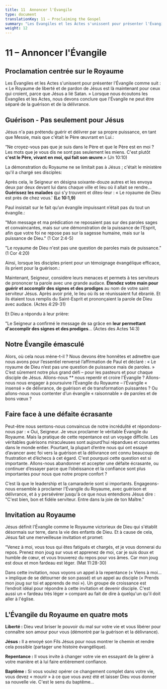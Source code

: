 ```yaml
---
title: 11  Annoncer l'Évangile
type: document
translationKey: 11 – Proclaiming the Gospel
summary: "Les Évangiles et les Actes s'unissent pour présenter l'Évangile comme suit : « Le Royaume de liberté et de pardon de Jésus est là maintenant pour ceux qui croient, parce que Jésus a lié Satan. » Lorsque nous écoutons les Évangiles et les Actes, nous devons conclure que l'Évangile ne peut être séparé de la guérison et de la délivrance."
weight: 12
---
```

# 11 – Annoncer l'Évangile

## Proclamation centrée sur le Royaume

Les Évangiles et les Actes s'unissent pour présenter l'Évangile comme suit : « Le Royaume de liberté et de pardon de Jésus est là maintenant pour ceux qui croient, parce que Jésus a lié Satan. » Lorsque nous écoutons les Évangiles et les Actes, nous devons conclure que l'Évangile ne peut être séparé de la guérison et de la délivrance.

## Guérison - Pas seulement pour Jésus

Jésus n'a pas prétendu guérir et délivrer par sa propre puissance, en tant que Messie, mais que c'était le Père œuvrant en Lui.:

“Ne croyez-vous pas que je suis dans le Père et que le Père est en moi ? Les mots que je vous dis ne sont pas seulement les miens. C'est plutôt **c'est le Père, vivant en moi, qui fait son œuvre**.» (Jn 10:10)

La démonstration du Royaume ne se limitait pas à Jésus ; c'était le ministère qu'il a chargé ses disciples:

Après cela, le Seigneur en désigna soixante-douze autres et les envoya deux par deux devant lui dans chaque ville et lieu où il allait se rendre… **Guérissez les malades** qui s'y trouvent et dites-leur : « Le royaume de Dieu est près de chez vous.' **(Lc 10:1,9)**

Paul insistait sur le fait qu’un évangile impuissant n’était pas du tout un évangile.:

"Mon message et ma prédication ne reposaient pas sur des paroles sages et convaincantes, mais sur une démonstration de la puissance de l'Esprit, afin que votre foi ne repose pas sur la sagesse humaine, mais sur la puissance de Dieu." (1 Cor 2:4-5)

"Le royaume de Dieu n'est pas une question de paroles mais de puissance." (1 Cor 4:20)

Ainsi, lorsque les disciples prient pour un témoignage évangélique efficace, ils prient pour la guérison.:

Maintenant, Seigneur, considère leurs menaces et permets à tes serviteurs de prononcer ta parole avec une grande audace. **Étendez votre main pour guérir et accomplir des signes et des prodiges** au nom de votre saint serviteur Jésus. Après avoir prié, le lieu où ils se réunissaient fut ébranlé. Et ils étaient tous remplis du Saint-Esprit et prononçaient la parole de Dieu avec audace. (Actes 4:29-31)

Et Dieu a répondu à leur prière:

"Le Seigneur a confirmé le message de sa grâce en **leur permettant d'accomplir des signes et des prodiges**... (Actes des Actes 14:3)

## Notre Évangile émasculé

Alors, où cela nous mène-t-il ? Nous devons être honnêtes et admettre que nous avons pour l’essentiel renversé l’affirmation de Paul et déclaré : « Le royaume de Dieu n’est pas une question de puissance mais de paroles. » C’est sûrement notre plus grand défi – pour les pasteurs et pour chaque disciple de Jésus. Allons-nous ** nous repentir et croire l'Évangile ? Allons-nous nous engager à poursuivre l’Évangile du Royaume – l’Évangile « insensé » de délivrance, de guérison et de transformation puissantes ? Ou allons-nous nous contenter d’un évangile « raisonnable » de paroles et de bons vœux ?

## Faire face à une défaite écrasante

Peut-être nous sentons-nous convaincus de notre incrédulité et répondons-nous par : « Oui, Seigneur. Je veux proclamer le véritable Évangile du Royaume. Mais la pratique de cette repentance est un voyage difficile. Les véritables guérisons miraculeuses sont aujourd’hui répandues et courantes dans le monde entier. Pourtant, la plupart d’entre nous qui ont essayé d’avancer avec foi vers la guérison et la délivrance ont connu beaucoup de frustration et d’échecs à cet égard. C'est pourquoi cette question est si importante. Allons-nous abandonner et accepter une défaite écrasante, ou continuer d’essayer parce que l’obéissance et la confiance sont plus importantes pour nous que notre propre confort ?

C’est là que le leadership et la camaraderie sont si importants. Engageons-nous ensemble à proclamer l'Évangile du Royaume, avec guérison et délivrance, et à y persévérer jusqu'à ce que nous entendions Jésus dire : "C'est bien, bon et fidèle serviteur. Entre dans la joie de ton Maître."

## Invitation au Royaume

Jésus définit l'Évangile comme le Royaume victorieux de Dieu qui s'établit désormais sur terre, dans la vie des enfants de Dieu. Et à cause de cela, Jésus fait une merveilleuse invitation et promet:

“Venez à moi, vous tous qui êtes fatigués et chargés, et je vous donnerai du repos. Prenez mon joug sur vous et apprenez de moi, car je suis doux et humble de cœur, et vous trouverez du repos pour vos âmes. Car mon joug est doux et mon fardeau est léger. (Mat 11:28-30)

Dans cette invitation, nous voyons un appel à la repentance (« Viens à moi… » implique de se détourner de son passé) et un appel au disciple (« Prends mon joug sur toi et apprends de moi »). Un groupe de croissance est l’endroit idéal pour répondre à cette invitation et devenir disciple. C'est aussi un « fardeau très léger » comparé au fait de dire à quelqu'un qu'il doit aller à l'église.

## L'Évangile du Royaume en quatre mots

**Liberté :** Dieu veut briser le pouvoir du mal sur votre vie et vous libérer pour connaître son amour pour vous (démontré par la guérison et la délivrance).

**Jésus :** Il a envoyé son Fils Jésus pour nous montrer le chemin et rendre cela possible (partager une histoire évangélique).

**Repentance :** Il vous invite à changer votre vie en essayant de la gérer à votre manière et à lui faire entièrement confiance.

**Baptême :** Si vous voulez opérer ce changement complet dans votre vie, vous devez « mourir » à ce que vous avez été et laisser Dieu vous donner sa nouvelle vie. C'est le sens du baptême...
